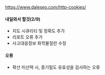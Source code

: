 https://www.daleseo.com/http-cookies/

#### 내일와서 할것(2/9)
 - 지도 시큐리티 및 정확도 추가
 - 리포트 오류 추가
 - 사고대응정보 화학물질란 수정

#### 오류
- 확산 미선택 시, 증기밀도 유효성을 검사하는 오류

